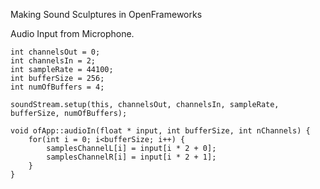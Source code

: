 Making Sound Sculptures in OpenFrameworks

Audio Input from Microphone.

````
int channelsOut = 0;
int channelsIn = 2;
int sampleRate = 44100;
int bufferSize = 256;
int numOfBuffers = 4;

soundStream.setup(this, channelsOut, channelsIn, sampleRate, bufferSize, numOfBuffers);
````

````
void ofApp::audioIn(float * input, int bufferSize, int nChannels) {
	for(int i = 0; i<bufferSize; i++) {
		samplesChannelL[i] = input[i * 2 + 0];
		samplesChannelR[i] = input[i * 2 + 1];
	}
}
````